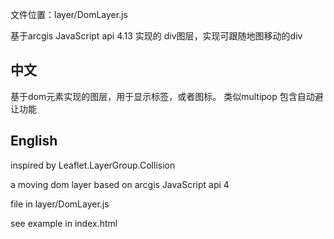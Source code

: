 <!-- # DivLayer 只适用于 arcgis JavaScript api 4.3
[在线访问(DEMO)](http://47.91.224.241:8080/DivLayer/) -->


文件位置：layer/DomLayer.js

基于arcgis JavaScript api 4.13 实现的 div图层，实现可跟随地图移动的div


## 中文

基于dom元素实现的图层，用于显示标签，或者图标。 类似multipop
包含自动避让功能

## English

inspired by Leaflet.LayerGroup.Collision

a moving dom layer based on arcgis JavaScript api 4

file in layer/DomLayer.js

see example in index.html

